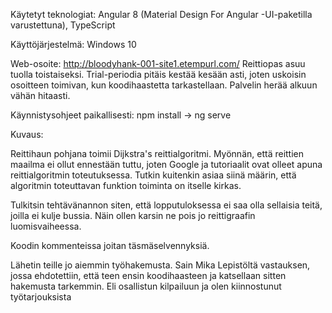 Käytetyt teknologiat: Angular 8 (Material Design For Angular -UI-paketilla varustettuna), TypeScript

Käyttöjärjestelmä: Windows 10

Web-osoite: http://bloodyhank-001-site1.etempurl.com/ 
  Reittiopas asuu tuolla toistaiseksi. Trial-periodia pitäis kestää kesään asti, joten uskoisin osoitteen toimivan, kun koodihaastetta tarkastellaan. 
  Palvelin herää alkuun vähän hitaasti. 

Käynnistysohjeet paikallisesti: npm install -> ng serve

Kuvaus:

Reittihaun pohjana toimii Dijkstra's reittialgoritmi. Myönnän, että reittien maailma ei ollut ennestään tuttu, joten Google ja tutoriaalit ovat olleet apuna reittialgoritmin toteutuksessa.
Tutkin kuitenkin asiaa siinä määrin, että algoritmin toteuttavan funktion toiminta on itselle kirkas.

Tulkitsin tehtävänannon siten, että lopputuloksessa ei saa olla sellaisia teitä, joilla ei kulje bussia. Näin ollen karsin ne pois jo reittigraafin luomisvaiheessa.

Koodin kommenteissa joitan täsmäselvennyksiä.

Lähetin teille jo aiemmin työhakemusta. Sain Mika Lepistöltä vastauksen, jossa ehdotettiin, että teen ensin koodihaasteen ja katsellaan sitten hakemusta tarkemmin. Eli osallistun kilpailuun
ja olen kiinnostunut työtarjouksista
